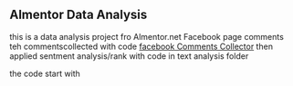 ## Almentor Data Analysis

this is a data analysis project fro Almentor.net Facebook page comments 
teh commentscollected with code [facebook Comments Collector](https://github.com/HossamAbdelraof/Facebook-Comments-Colelctor)
then applied sentment analysis/rank with code in text analysis folder

the code start with 
